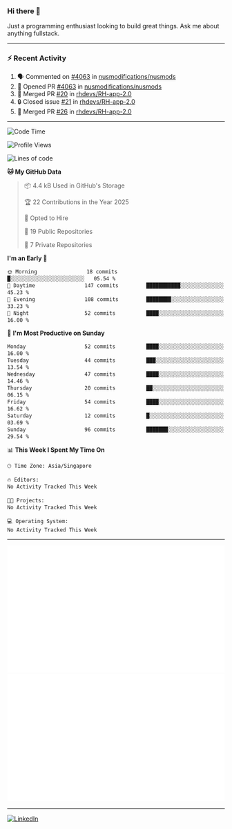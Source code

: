 ### Hi there 👋

<!--
**gnimnix/gnimnix** is a ✨ _special_ ✨ repository because its `README.md` (this file) appears on your GitHub profile.

Here are some ideas to get you started:

- 🔭 I’m currently working on ...
- 🌱 I’m currently learning ...
- 👯 I’m looking to collaborate on ...
- 🤔 I’m looking for help with ...
- 💬 Ask me about ...
- 📫 How to reach me: ...
- 😄 Pronouns: ...
- ⚡ Fun fact: ...
-->

Just a programming enthusiast looking to build great things. Ask me about anything fullstack.

---


### :zap: Recent Activity

<!--START_SECTION:activity-->
1. 🗣 Commented on [#4063](https://github.com/nusmodifications/nusmods/pull/4063#issuecomment-2888036228) in [nusmodifications/nusmods](https://github.com/nusmodifications/nusmods)
2. 💪 Opened PR [#4063](https://github.com/nusmodifications/nusmods/pull/4063) in [nusmodifications/nusmods](https://github.com/nusmodifications/nusmods)
3. 🎉 Merged PR [#20](https://github.com/rhdevs/RH-app-2.0/pull/20) in [rhdevs/RH-app-2.0](https://github.com/rhdevs/RH-app-2.0)
4. 🔒 Closed issue [#21](https://github.com/rhdevs/RH-app-2.0/issues/21) in [rhdevs/RH-app-2.0](https://github.com/rhdevs/RH-app-2.0)
5. 🎉 Merged PR [#26](https://github.com/rhdevs/RH-app-2.0/pull/26) in [rhdevs/RH-app-2.0](https://github.com/rhdevs/RH-app-2.0)
<!--END_SECTION:activity-->

---

<!--START_SECTION:waka-->
![Code Time](http://img.shields.io/badge/Code%20Time-128%20hrs%2010%20mins-blue)

![Profile Views](http://img.shields.io/badge/Profile%20Views-1-blue)

![Lines of code](https://img.shields.io/badge/From%20Hello%20World%20I%27ve%20Written-193.2%20thousand%20lines%20of%20code-blue)

**🐱 My GitHub Data** 

> 📦 4.4 kB Used in GitHub's Storage 
 > 
> 🏆 22 Contributions in the Year 2025
 > 
> 💼 Opted to Hire
 > 
> 📜 19 Public Repositories 
 > 
> 🔑 7 Private Repositories 
 > 
**I'm an Early 🐤** 

```text
🌞 Morning                18 commits          █░░░░░░░░░░░░░░░░░░░░░░░░   05.54 % 
🌆 Daytime                147 commits         ███████████░░░░░░░░░░░░░░   45.23 % 
🌃 Evening                108 commits         ████████░░░░░░░░░░░░░░░░░   33.23 % 
🌙 Night                  52 commits          ████░░░░░░░░░░░░░░░░░░░░░   16.00 % 
```
📅 **I'm Most Productive on Sunday** 

```text
Monday                   52 commits          ████░░░░░░░░░░░░░░░░░░░░░   16.00 % 
Tuesday                  44 commits          ███░░░░░░░░░░░░░░░░░░░░░░   13.54 % 
Wednesday                47 commits          ████░░░░░░░░░░░░░░░░░░░░░   14.46 % 
Thursday                 20 commits          ██░░░░░░░░░░░░░░░░░░░░░░░   06.15 % 
Friday                   54 commits          ████░░░░░░░░░░░░░░░░░░░░░   16.62 % 
Saturday                 12 commits          █░░░░░░░░░░░░░░░░░░░░░░░░   03.69 % 
Sunday                   96 commits          ███████░░░░░░░░░░░░░░░░░░   29.54 % 
```


📊 **This Week I Spent My Time On** 

```text
🕑︎ Time Zone: Asia/Singapore

🔥 Editors: 
No Activity Tracked This Week

🐱‍💻 Projects: 
No Activity Tracked This Week

💻 Operating System: 
No Activity Tracked This Week
```


<!--END_SECTION:waka-->

---

<img src="https://github.com/gnimnix/github-stats-transparent/blob/output/generated/overview.svg" /><img src="https://github.com/gnimnix/github-stats-transparent/blob/output/generated/languages.svg" />


---

<a href="https://www.linkedin.com/in/xmluu/" target="_blank"><img src="https://img.shields.io/badge/LinkedIn-%230077B5.svg?&style=flat-square&logo=linkedin&logoColor=white" alt="LinkedIn"></a>
